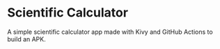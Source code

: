 # Scientific Calculator

A simple scientific calculator app made with Kivy and GitHub Actions to build an APK.
